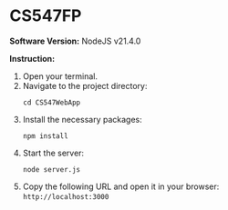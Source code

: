 # CS547FP

**Software Version:**
NodeJS v21.4.0

**Instruction:**
1. Open your terminal.
2. Navigate to the project directory:
   ```
   cd CS547WebApp
   ```
3. Install the necessary packages:
   ```
   npm install
   ```
4. Start the server:
   ```
   node server.js
   ```
5. Copy the following URL and open it in your browser:
   `http://localhost:3000`

